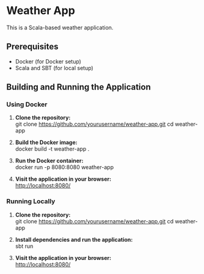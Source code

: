 # Weather App

This is a Scala-based weather application.

## Prerequisites

- Docker (for Docker setup)
- Scala and SBT (for local setup)

## Building and Running the Application

### Using Docker

1. **Clone the repository:**  
    git clone https://github.com/yourusername/weather-app.git
    cd weather-app

2. **Build the Docker image:**  
    docker build -t weather-app .

3. **Run the Docker container:**  
    docker run -p 8080:8080 weather-app

4. **Visit the application in your browser:**  
    [http://localhost:8080/](http://localhost:8080)

### Running Locally

1. **Clone the repository:**  
    git clone https://github.com/yourusername/weather-app.git
    cd weather-app

2. **Install dependencies and run the application:**  
    sbt run

3. **Visit the application in your browser:**  
    [http://localhost:8080/](http://localhost:8080)